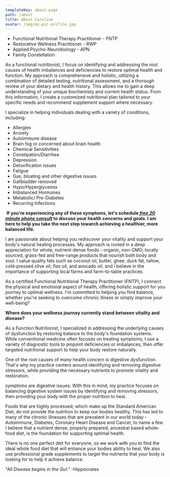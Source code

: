 ```yaml
---
templateKey: about-page
path: /about
title: About Caroline
avatar: /img/my-pic-profile.jpg
---
```

* Functional Nutritional Therapy Practitioner - FNTP
* Restorative Wellness Practitioner - RWP
* Applied Psycho-Neurobiology - APN
* Family Constellation
          

As a functional nutritionist, I focus on identifying and addressing the root causes of health imbalances and deficiencies to restore optimal health and function.  My approach is comprehensive and holistic, utilizing a combination of detailed testing, nutritional assessment, and a thorough review of your dietary and health history.  This allows me to gain a deep understanding of your unique biochemisty and current health status.  From this information, I create a customized nutritional plan tailored to your specific needs and recommend supplement support where necessary.

I specialize in helping individuals dealing with a variety of conditions, including:

* Allergies
* Anxiety
* Autoimmune disease
* Brain fog or concerned about brain health
* Chemical Sensitivities
* Constipation/Diarrhea
* Depression
* Detoxification issues
* Fatigue
* Gas, bloating and other digestive issues
* Gallbladder removed
* Hypo/Hyperglycemia
* Imbalanced Hormones
* Metabolic/ Pre-Diabetes
* Recurring Infections

​
**If you're experiencing any of these symptoms, let's schedule *[free 20 minute phone consult](/services)* to discuss your health concerns and goals.  I am here to help you take the next step towarch achieving a healthier, more balanced life.**

I am passionate about helping you rediscover your vitality and support your body's natural healing processes.  My approach is rooted in a deep appreciation for whole, nutrient-dense foods - organic, non-GMO, locally sourced, grass-fed and free-range products that nourish both body and soul.  I value quality fats such as coconut oil, butter, ghee, duck fat, tallow, cold-pressed olive oil, flax oil, and avocado oil, and I believe in the importance of supporting local farms and farm-to-table practices.

As a certified Functional Nutritional Therapy Practitioner (FNTP), I connect the physical and emotional aspect of health, offering holistic support for you journey to optimal wellness. I'm committed to helping you find balance, whether you're seeking to overcome chronic illness or simply improve your well-being?



**Where does your wellness journey currently stand between vitality and disease?**

As a Function Nutritionist, I specialized in addressing the underlying causes of dysfunction by restoring balance to the body's foundation systems.  While conventional medicine often focuses on treating symptoms, I use a variety of diagnostic tools to pinpoint deficiencies or imbalances, then offer targeted nutritional support to help your body restore naturally.

O﻿ne of the root causes of many health concern is digestive dysfunction.  That's why my practice centers around identifying and removing digestive stressors, while providing the necessary nutrients to promote vitality and restoration.

symptoms are digestive issues.  With this in mind, my practice focuses on balancing digestive system issues by identifying and removing stressors, then providing your body with the proper nutrition to heal.  

Foods that are highly processed, which make up the Standard American Diet, do not provide the nutrition to keep our bodies healthy.  This has led to many of the chronic illnesses that are prevalent in our world today - Autoimmune, Diabetes, Coronary Heart Disease and Cancer, to name a few.  I believe that a nutrient dense, properly prepared, ancestral based whole-food diet, is the foundation for supporting optimal health.

There is no one perfect diet for everyone, so we work with you to find the ideal whole food diet that will enhance your bodies ability to heal.  We also use professional grade supplements to target the nutrients that your body is looking for to help it achieve balance. ​

*​"All Disease begins in the Gut."* -Hippocrates